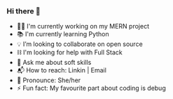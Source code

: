 ### Hi there 👋



- 👩‍💻 I'm currently working on my MERN project
- 📚 I'm currently learning Python
- 💡 I’m looking to collaborate on open source
- ⛓ I'm looking for help with Full Stack
- 💬 Ask me about soft skills
- 📬 How to reach: Linkin | Email
- 👧 Pronounce: She/her
- ⚡️ Fun fact: My favourite part about coding is debug

